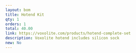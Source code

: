 ```yaml
---
layout: bom
title: Hotend Kit
qty: 1
orders: 1
total: 40.00
link: https://voxolite.com/products/hotend-complete-set
description: Voxolite hotend includes silicon sock
new: No
---
```

